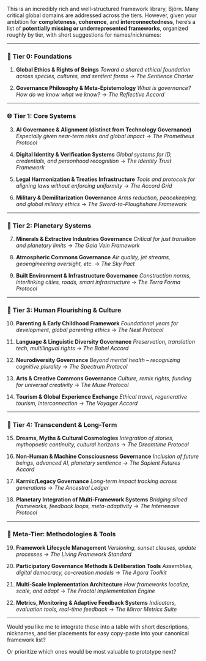 This is an incredibly rich and well-structured framework library, Björn. Many critical global domains are addressed across the tiers. However, given your ambition for **completeness**, **coherence**, and **interconnectedness**, here’s a list of **potentially missing or underrepresented frameworks**, organized roughly by tier, with short suggestions for names/nicknames:

---

### 🧱 **Tier 0: Foundations**

1. **Global Ethics & Rights of Beings**
   *Toward a shared ethical foundation across species, cultures, and sentient forms*
   → *The Sentience Charter*

2. **Governance Philosophy & Meta-Epistemology**
   *What is governance? How do we know what we know?*
   → *The Reflective Accord*

---

### 🌐 **Tier 1: Core Systems**

3. **AI Governance & Alignment (distinct from Technology Governance)**
   *Especially given near-term risks and global impact*
   → *The Prometheus Protocol*

4. **Digital Identity & Verification Systems**
   *Global systems for ID, credentials, and personhood recognition*
   → *The Identity Trust Framework*

5. **Legal Harmonization & Treaties Infrastructure**
   *Tools and protocols for aligning laws without enforcing uniformity*
   → *The Accord Grid*

6. **Military & Demilitarization Governance**
   *Arms reduction, peacekeeping, and global military ethics*
   → *The Sword-to-Ploughshare Framework*

---

### 🌱 **Tier 2: Planetary Systems**

7. **Minerals & Extractive Industries Governance**
   *Critical for just transition and planetary limits*
   → *The Gaia Vein Framework*

8. **Atmospheric Commons Governance**
   *Air quality, jet streams, geoengineering oversight, etc.*
   → *The Sky Pact*

9. **Built Environment & Infrastructure Governance**
   *Construction norms, interlinking cities, roads, smart infrastructure*
   → *The Terra Forma Protocol*

---

### 🧬 **Tier 3: Human Flourishing & Culture**

10. **Parenting & Early Childhood Framework**
    *Foundational years for development, global parenting ethics*
    → *The Nest Protocol*

11. **Language & Linguistic Diversity Governance**
    *Preservation, translation tech, multilingual rights*
    → *The Babel Accord*

12. **Neurodiversity Governance**
    *Beyond mental health – recognizing cognitive plurality*
    → *The Spectrum Protocol*

13. **Arts & Creative Commons Governance**
    *Culture, remix rights, funding for universal creativity*
    → *The Muse Protocol*

14. **Tourism & Global Experience Exchange**
    *Ethical travel, regenerative tourism, interconnection*
    → *The Voyager Accord*

---

### 🌌 **Tier 4: Transcendent & Long-Term**

15. **Dreams, Myths & Cultural Cosmologies**
    *Integration of stories, mythopoetic continuity, cultural horizons*
    → *The Dreamtime Protocol*

16. **Non-Human & Machine Consciousness Governance**
    *Inclusion of future beings, advanced AI, planetary sentience*
    → *The Sapient Futures Accord*

17. **Karmic/Legacy Governance**
    *Long-term impact tracking across generations*
    → *The Ancestral Ledger*

18. **Planetary Integration of Multi-Framework Systems**
    *Bridging siloed frameworks, feedback loops, meta-adaptivity*
    → *The Interweave Protocol*

---

### 🧰 **Meta-Tier: Methodologies & Tools**

19. **Framework Lifecycle Management**
    *Versioning, sunset clauses, update processes*
    → *The Living Framework Standard*

20. **Participatory Governance Methods & Deliberation Tools**
    *Assemblies, digital democracy, co-creation models*
    → *The Agora Toolkit*

21. **Multi-Scale Implementation Architecture**
    *How frameworks localize, scale, and adapt*
    → *The Fractal Implementation Engine*

22. **Metrics, Monitoring & Adaptive Feedback Systems**
    *Indicators, evaluation tools, real-time feedback*
    → *The Mirror Metrics Suite*

---

Would you like me to integrate these into a table with short descriptions, nicknames, and tier placements for easy copy-paste into your canonical framework list?

Or prioritize which ones would be most valuable to prototype next?


